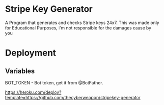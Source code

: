 # Stripe Key Generator

A Program that generates and checks Stripe keys 24x7. This was made only for Educational Purposes, I'm not responsible for the damages cause by you

# Deployment
## Variables
BOT_TOKEN - Bot token, get it from @BotFather.

https://heroku.com/deploy?template=https://github.com/thecyberweapon/stripekey-generator
